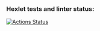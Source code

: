 ### Hexlet tests and linter status:
[![Actions Status](https://github.com/0zyr0/java-project-61/actions/workflows/hexlet-check.yml/badge.svg)](https://github.com/0zyr0/java-project-61/actions)